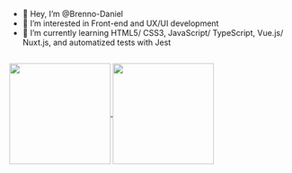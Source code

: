 - 👋 Hey, I’m @Brenno-Daniel
- 👀 I’m interested in Front-end and UX/UI development
- 🌱 I’m currently learning HTML5/ CSS3, JavaScript/ TypeScript, Vue.js/ Nuxt.js, and automatized tests with Jest
##

<a target="_blank" href="https://github.com/anuraghazra/github-readme-stats">
  <img align="center" height="180rem" src="https://github-readme-stats.vercel.app/api/top-langs/?username=Brenno-Daniel&langs_count=8&layout=compact&theme=tokyonight&hide=python,java,php,c#" />
  <img align="center" height="180rem" src="https://github-readme-stats.vercel.app/api?username=Brenno-Daniel&show_icons=true&theme=tokyonight" />
</a>
  
